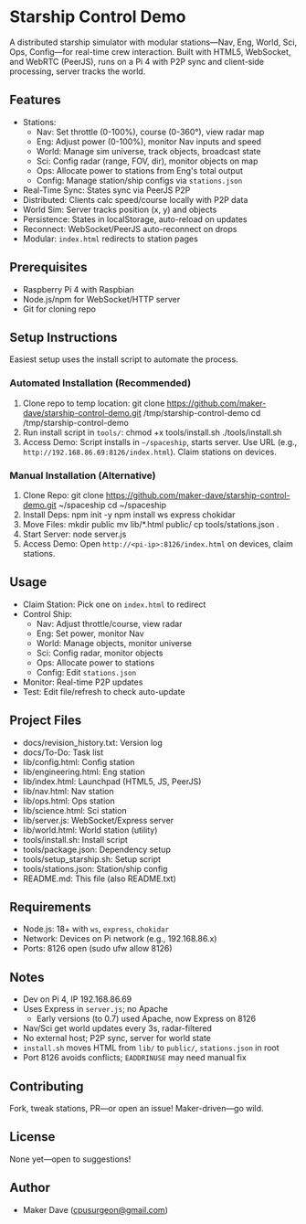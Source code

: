 # Starship Control Demo

A distributed starship simulator with modular stations—Nav, Eng,
World, Sci, Ops, Config—for real-time crew interaction. Built
with HTML5, WebSocket, and WebRTC (PeerJS), runs on a Pi 4 with
P2P sync and client-side processing, server tracks the world.

## Features
- Stations:
  - Nav: Set throttle (0-100%), course (0-360°), view radar map
  - Eng: Adjust power (0-100%), monitor Nav inputs and speed
  - World: Manage sim universe, track objects, broadcast state
  - Sci: Config radar (range, FOV, dir), monitor objects on map
  - Ops: Allocate power to stations from Eng's total output
  - Config: Manage station/ship configs via `stations.json`
- Real-Time Sync: States sync via PeerJS P2P
- Distributed: Clients calc speed/course locally with P2P data
- World Sim: Server tracks position (x, y) and objects
- Persistence: States in localStorage, auto-reload on updates
- Reconnect: WebSocket/PeerJS auto-reconnect on drops
- Modular: `index.html` redirects to station pages

## Prerequisites
- Raspberry Pi 4 with Raspbian
- Node.js/npm for WebSocket/HTTP server
- Git for cloning repo

## Setup Instructions
Easiest setup uses the install script to automate the process.

### Automated Installation (Recommended)
1. Clone repo to temp location:
   git clone https://github.com/maker-dave/starship-control-demo.git /tmp/starship-control-demo
   cd /tmp/starship-control-demo
2. Run install script in `tools/`:
   chmod +x tools/install.sh
   ./tools/install.sh
3. Access Demo:
   Script installs in `~/spaceship`, starts server. Use URL (e.g.,
   `http://192.168.86.69:8126/index.html`). Claim stations on devices.

### Manual Installation (Alternative)
1. Clone Repo:
   git clone https://github.com/maker-dave/starship-control-demo.git ~/spaceship
   cd ~/spaceship
2. Install Deps:
   npm init -y
   npm install ws express chokidar
3. Move Files:
   mkdir public
   mv lib/*.html public/
   cp tools/stations.json .
4. Start Server:
   node server.js
5. Access Demo:
   Open `http://<pi-ip>:8126/index.html` on devices, claim stations.

## Usage
- Claim Station: Pick one on `index.html` to redirect
- Control Ship:
  - Nav: Adjust throttle/course, view radar
  - Eng: Set power, monitor Nav
  - World: Manage objects, monitor universe
  - Sci: Config radar, monitor objects
  - Ops: Allocate power to stations
  - Config: Edit `stations.json`
- Monitor: Real-time P2P updates
- Test: Edit file/refresh to check auto-update

## Project Files
- docs/revision_history.txt: Version log
- docs/To-Do: Task list
- lib/config.html: Config station
- lib/engineering.html: Eng station
- lib/index.html: Launchpad (HTML5, JS, PeerJS)
- lib/nav.html: Nav station
- lib/ops.html: Ops station
- lib/science.html: Sci station
- lib/server.js: WebSocket/Express server
- lib/world.html: World station (utility)
- tools/install.sh: Install script
- tools/package.json: Dependency setup
- tools/setup_starship.sh: Setup script
- tools/stations.json: Station/ship config
- README.md: This file (also README.txt)

## Requirements
- Node.js: 18+ with `ws`, `express`, `chokidar`
- Network: Devices on Pi network (e.g., 192.168.86.x)
- Ports: 8126 open (sudo ufw allow 8126)

## Notes
- Dev on Pi 4, IP 192.168.86.69
- Uses Express in `server.js`; no Apache
  - Early versions (to 0.7) used Apache, now Express on 8126
- Nav/Sci get world updates every 3s, radar-filtered
- No external host; P2P sync, server for world state
- `install.sh` moves HTML from `lib/` to `public/`, `stations.json` in root
- Port 8126 avoids conflicts; `EADDRINUSE` may need manual fix

## Contributing
Fork, tweak stations, PR—or open an issue! Maker-driven—go wild.

## License
None yet—open to suggestions!

## Author
- Maker Dave (cpusurgeon@gmail.com)
